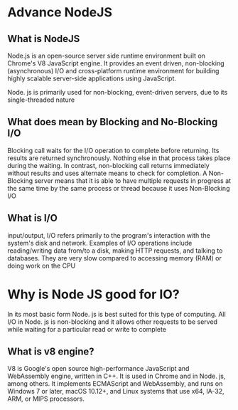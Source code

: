 # Advance NodeJS

## What is NodeJS

Node.js is an open-source server side runtime environment built on
Chrome's V8 JavaScript engine. It provides an event driven, non-blocking
(asynchronous) I/O and cross-platform runtime environment for building
highly scalable server-side applications using JavaScript.

Node. js is primarily used for non-blocking, event-driven servers, due to its single-threaded nature

## What does mean by Blocking and No-Blocking I/O
Blocking call waits for the I/O operation to complete before returning. Its results are returned synchronously. Nothing else in that process takes place during the waiting. In contrast, non-blocking call returns immediately without results and uses alternate means to check for completion.
A Non-Blocking server means that it is able to have multiple requests in progress at the same time by the same process or thread because it uses Non-Blocking I/O

## What is I/O
input/output, I/O refers primarily to the program's interaction with the system's disk and network. Examples of I/O operations include reading/writing data from/to a disk, making HTTP requests, and talking to databases. They are very slow compared to accessing memory (RAM) or doing work on the CPU

# Why is Node JS good for IO?
In its most basic form Node. js is best suited for this type of computing. All I/O in Node. js is non-blocking and it allows other requests to be served while waiting for a particular read or write to complete
## What is v8 engine?

V8 is Google's open source high-performance JavaScript and WebAssembly engine, written in C++. It is used in Chrome and in Node. js, among others. It implements ECMAScript and WebAssembly, and runs on Windows 7 or later, macOS 10.12+, and Linux systems that use x64, IA-32, ARM, or MIPS processors.
